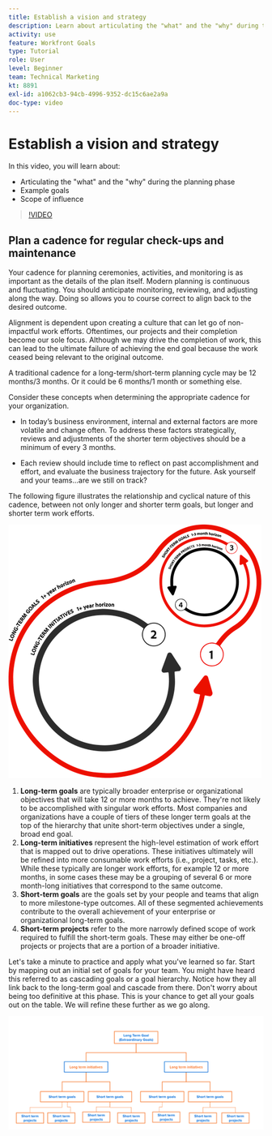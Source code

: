 ```yaml
---
title: Establish a vision and strategy
description: Learn about articulating the "what" and the "why" during the planning phase, example goals, and scope of influence.
activity: use
feature: Workfront Goals
type: Tutorial
role: User
level: Beginner
team: Technical Marketing
kt: 8891
exl-id: a1062cb3-94cb-4996-9352-dc15c6ae2a9a
doc-type: video
---
```

# Establish a vision and strategy

In this video, you will learn about:

* Articulating the "what" and the "why" during the planning phase
* Example goals
* Scope of influence

>[!VIDEO](https://video.tv.adobe.com/v/335185/?quality=12&learn=on)

## Plan a cadence for regular check-ups and maintenance

Your cadence for planning ceremonies, activities, and monitoring is as important as the details of the plan itself. Modern planning is continuous and fluctuating. You should anticipate monitoring, reviewing, and adjusting along the way. Doing so allows you to course correct to align back to the desired outcome. 

Alignment is dependent upon creating a culture that can let go of non-impactful work efforts. Oftentimes, our projects and their completion become our sole focus. Although we may drive the completion of work, this can lead to the ultimate failure of achieving the end goal because the work ceased being relevant to the original outcome.

A traditional cadence for a long-term/short-term planning cycle may be 12 months/3 months. Or it could be 6 months/1 month or something else. 

Consider these concepts when determining the appropriate cadence for your organization. 

* In today’s business environment, internal and external factors are more volatile and change often. To address these factors strategically, reviews and adjustments of the shorter term objectives should be a minimum of every 3 months.

* Each review should include time to reflect on past accomplishment and effort, and evaluate the business trajectory for the future. Ask yourself and your teams...are we still on track?

The following figure illustrates the relationship and cyclical nature of this cadence, between not only longer and shorter term goals, but longer and shorter term work efforts.

![A graphic of a strategic execution cycle](assets/02-workfront-goals-strategic-execution-cycle.png)

1. **Long-term goals** are typically broader enterprise or organizational objectives that will take 12 or more months to achieve. They're not likely to be accomplished with singular work efforts. Most companies and organizations have a couple of tiers of these longer term goals at the top of the hierarchy that unite short-term objectives under a single, broad end goal.
1. **Long-term initiatives** represent the high-level estimation of work effort that is mapped out to drive operations. These initiatives ultimately will be refined into more consumable work efforts (i.e., project, tasks, etc.). While these typically are longer work efforts, for example 12 or more months, in some cases these may be a grouping of several 6 or more month-long initiatives that correspond to the same outcome.
1. **Short-term goals** are the goals set by your people and teams that align to more milestone-type outcomes. All of these segmented achievements contribute to the overall achievement of your enterprise or organizational long-term goals.
1. **Short-term projects** refer to the more narrowly defined scope of work required to fulfill the short-term goals. These may either be one-off projects or projects that are a portion of a broader initiative.

<!--
Your turn graphic
-->

Let's take a minute to practice and apply what you've learned so far. Start by mapping out an initial set of goals for your team. You might have heard this referred to as cascading goals or a goal hierarchy. Notice how they all link back to the long-term goal and cascade from there. Don't worry about being too definitive at this phase. This is your chance to get all your goals out on the table. We will refine these further as we go along.

![A graphic of mapping outshort term and long term goals](assets/03-workfront-goals-goal-mapping.png)

